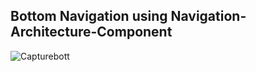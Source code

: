 ## Bottom Navigation using Navigation-Architecture-Component

![Capturebott](https://user-images.githubusercontent.com/26526539/56079575-8bd92280-5e18-11e9-9c26-f2dd9989474e.JPG)
